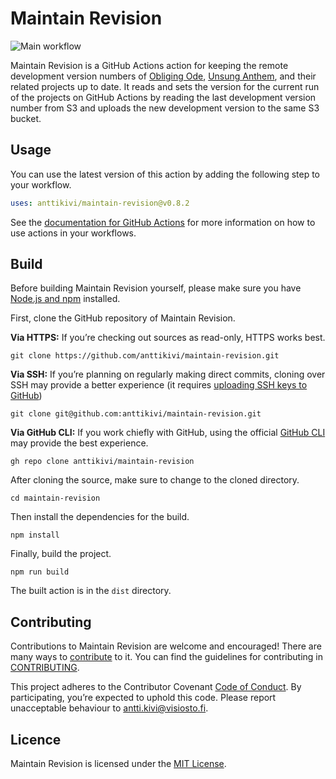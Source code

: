 # Maintain Revision

![Main workflow](https://github.com/anttikivi/maintain-revision/workflows/Main%20workflow/badge.svg)

Maintain Revision is a GitHub Actions action for keeping the remote development version numbers of [Obliging Ode](https://github.com/anttikivi/unsung-anthem), [Unsung Anthem](https://github.com/anttikivi/unsung-anthem), and their related projects up to date. It reads and sets the version for the current run of the projects on GitHub Actions by reading the last development version number from S3 and uploads the new development version to the same S3 bucket.

## Usage

You can use the latest version of this action by adding the following step to your workflow.

```yml
uses: anttikivi/maintain-revision@v0.8.2
```

See the [documentation for GitHub Actions](https://docs.github.com/en/actions/reference/workflow-syntax-for-github-actions#jobsjob_idstepsuses) for more information on how to use actions in your workflows.

## Build

Before building Maintain Revision yourself, please make sure you have [Node.js and npm](https://nodejs.org) installed.

First, clone the GitHub repository of Maintain Revision.

**Via HTTPS:** If you’re checking out sources as read-only, HTTPS works best.

    git clone https://github.com/anttikivi/maintain-revision.git

**Via SSH:** If you’re planning on regularly making direct commits, cloning over SSH may provide a better experience (it requires [uploading SSH keys to GitHub](https://help.github.com/articles/adding-a-new-ssh-key-to-your-github-account/))

    git clone git@github.com:anttikivi/maintain-revision.git

**Via GitHub CLI:** If you work chiefly with GitHub, using the official [GitHub CLI](https://cli.github.com) may provide the best experience.

    gh repo clone anttikivi/maintain-revision

After cloning the source, make sure to change to the cloned directory.

    cd maintain-revision

Then install the dependencies for the build.

    npm install

Finally, build the project.

    npm run build

The built action is in the `dist` directory.

## Contributing

Contributions to Maintain Revision are welcome and encouraged! There are many ways to [contribute](https://github.com/anttikivi/maintain-revision/blob/develop/CONTRIBUTING.md#how-can-i-contribute) to it. You can find the guidelines for contributing in [CONTRIBUTING](CONTRIBUTING.md).

This project adheres to the Contributor Covenant [Code of Conduct](https://github.com/anttikivi/maintain-revision/blob/develop/CODE_OF_CONDUCT.md). By participating, you’re expected to uphold this code. Please report unacceptable behaviour to antti.kivi@visiosto.fi.

## Licence

Maintain Revision is licensed under the [MIT License](LICENCE).
